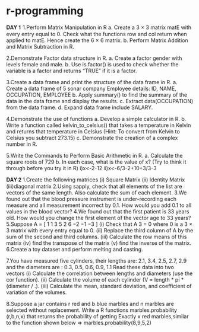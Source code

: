 # r-programming
𝐃𝐀𝐘 𝟏
1.Perform Matrix Manipulation in R a. Create a 3 × 3 matrix matE with every entry equal to 0. Check what the functions row and col return when applied to matE. Hence create the 6 × 6 matrix. b. Perform Matrix Addition and Matrix Subtraction in R.

2.Demonstrate Factor data structure in R. a. Create a factor gender with levels female and male. b. Use is.factor() is used to check whether the variable is a factor and returns “TRUE” if it is a factor.

3.Create a data frame and print the structure of the data frame in R. a. Create a data frame of 5 sonar company Employee details: ID, NAME, OCCUPATION, EMPLOYEE b. Apply summary() to find the summary of the data in the data frame and display the results. c. Extract data(OCCUPATION) from the data frame. d. Expand data frame include SALARY.

4.Demonstrate the use of functions a. Develop a simple calculator in R. b. Write a function called kelvin_to_celsius() that takes a temperature in Kelvin and returns that temperature in Celsius (Hint: To convert from Kelvin to Celsius you subtract 273.15) c. Demonstrate the creation of a complex number in R.

5.Write the Commands to Perform Basic Arithmetic in R. a. Calculate the square roots of 729 b. In each case, what is the value of x? (Try to think it through before you try it in R) i)x<-2-12 ii)x<-6/3-2+10+3/3-3

𝐃𝐀𝐘 𝟐
1.Create the following matrices (i) Square Matrix (ii) Identity Matrix (iii)diagonal matrix
2.Using sapply, check that all elements of the list are vectors of the same length. Also calculate the sum of each element.
3.We found out that the blood pressure instrument is under-recording each measure and all measurement incorrect by 0.1. How would you add 0.1 to all values in the blood vector?
4.We found out that the first patient is 33 years old. How would you change the first element of the vector age to 33 years?
5.Suppose A = [ 1 1 3 5 2 6 −2 −1 −3 ] (i) Check that A 3 = 0 where 0 is a 3 × 3 matrix with every entry equal to 0. (ii) Replace the third column of A by the sum of the second and third columns. (iii) Calculate the row means of this matrix (iv) find the transpose of the matrix (v) find the inverse of the matrix.
6.Create a toy dataset and perform melting and casting.

7.You have measured five cylinders, their lengths are: 2.1, 3.4, 2.5, 2.7, 2.9 and the diameters are : 0.3, 0.5, 0.6, 0.9, 1.1 Read these data into two vectors (i) Calculate the correlation between lengths and diameters (use the cor function). (ii) Calculate the volume of each cylinder (V = length * pi * (diameter / .). (iii) Calculate the mean, standard deviation, and coefficient of variation of the volumes.

8.Suppose a jar contains r red and b blue marbles and n marbles are selected without replacement. Write a R functions marbles.probability (r,b,n,x) that returns the probability of getting Exactly x red marbles,similar to the function shown below => marbles.probability(8,9,5,2)
